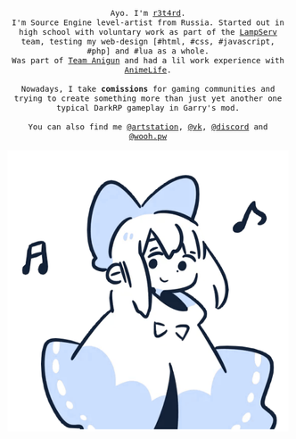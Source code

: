 <p align="center">
  <samp>Ayo. I'm <a href="https://github.com/r3t4rd">r3t4rd</a>.
  <br>
  I'm Source Engine level-artist from Russia. Started out in high school with voluntary work as part of the <a href="https://lampserv.org/">LampServ</a> team, testing my web-design [#html, #css, #javascript, #php] and #lua as a whole.<br>
  Was part of <a href="https://vk.com/anigun">Team Anigun</a> and had a lil work experience with <a href="">AnimeLife</a>. <br><br>
  Nowadays, I take <strong>comissions</strong> for gaming communities and trying to create something more than just yet another one typical DarkRP gameplay in Garry's mod.<br><br>
  You can also find me <a href="https://r3t4rd.artstation.com/">@artstation</a>, <a href="https://vk.com/r3t4rded">@vk</a>, <a href="https://discord.gg/wooh">@discord</a> and <a href="https://wooh.pw">@wooh.pw</a>
  </samp>
  <br>
  <br>
  <img src="https://github.com/r3t4rd/r3t4rd/blob/master/UserPicture.png" width="555"/>
</p>

